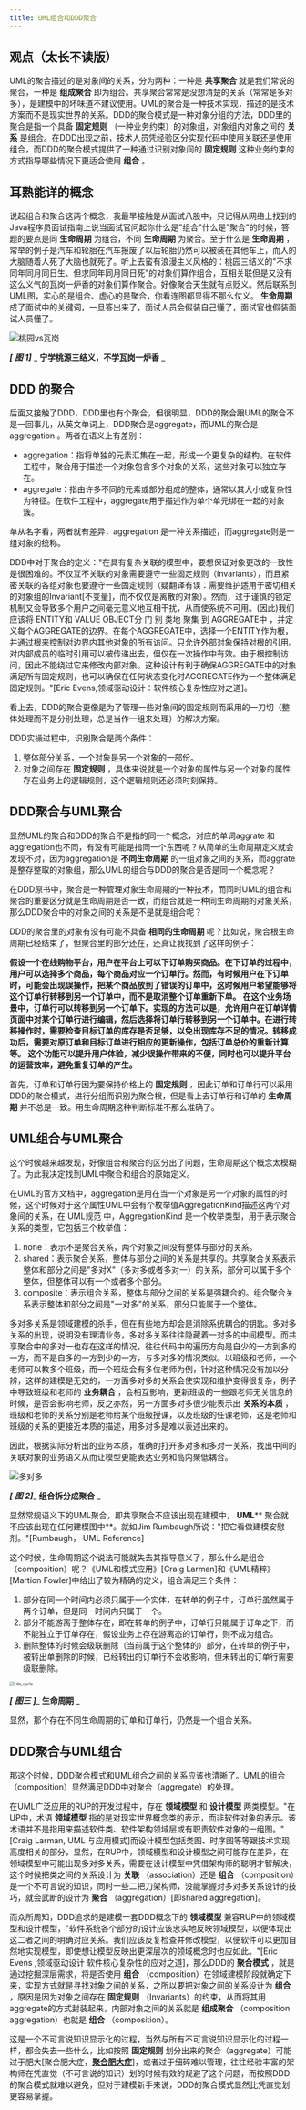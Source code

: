 ```yaml
---
title: UML组合和DDD聚合
---
```



## 观点（太长不读版）

UML的聚合描述的是对象间的关系，分为两种：一种是 **共享聚合** 就是我们常说的聚合，一种是 **组成聚合** 即为组合。共享聚合常常是没想清楚的关系（常常是多对多），是建模中的坏味道不建议使用。UML的聚合是一种技术实现，描述的是技术方案而不是现实世界的关系。DDD的聚合模式是一种对象分组的方法，DDD里的聚合是指一个具备 **固定规则** （一种业务约束）的对象组，对象组内对象之间的 **关系** 是组合。在DDD出现之前，技术人员凭经验区分实现代码中使用关联还是使用组合，而DDD的聚合模式提供了一种通过识别对象间的 **固定规则** 这种业务约束的方式指导哪些情况下更适合使用 **组合** 。

## 耳熟能详的概念

说起组合和聚合这两个概念，我最早接触是从面试八股中，只记得从网络上找到的Java程序员面试指南上说当面试官问起你什么是"组合"什么是"聚合"的时候，答题的要点是同 **生命周期** 为组合，不同 **生命周期** 为聚合。至于什么是 **生命周期** ，常举的例子是汽车和轮胎在汽车报废了以后轮胎仍然可以被装在其他车上，而人的大脑随着人死了大脑也就死了。听上去蛮有浪漫主义风格的：桃园三结义的"不求同年同月同日生、但求同年同月同日死"的对象们算作组合，互相关联但是又没有这么义气的瓦岗一炉香的对象们算作聚合。好像聚合天生就有点贬义。然后联系到UML图，实心的是组合、虚心的是聚合，你看连图都显得不那么仗义。 **生命周期** 成了面试中的关键词，一旦答出来了，面试人员会假装自己懂了，面试官也假装面试人员懂了。

![桃园vs瓦岗](./组合与聚合.assets/桃园vs瓦岗.png)

_**[** __**图**__ **1]**_ _ **宁学桃源三结义，不学瓦岗一炉香** _

## DDD 的聚合

后面又接触了DDD，DDD里也有个聚合，但很明显，DDD的聚合跟UML的聚合不是一回事儿，从英文单词上，DDD聚合是aggregate，而UML的聚合是aggregation 。两者在语义上有差别：

- aggregation：指将单独的元素汇集在一起，形成一个更复杂的结构。在软件工程中，聚合用于描述一个对象包含多个对象的关系，这些对象可以独立存在。
- aggregate：指由许多不同的元素或部分组成的整体，通常以其大小或复杂性为特征。在软件工程中，aggregate用于描述作为单个单元绑在一起的对象簇。

单从名字看，两者就有差异，aggregation 是一种关系描述，而aggregate则是一组对象的统称。

DDD中对于聚合的定义："在具有复杂关联的模型中，要想保证对象更改的一致性是很困难的。不仅互不关联的对象需要遵守一些固定规则（Invariants），而且紧密关联的各组对象也要遵守一些固定规则（疑翻译有误：需要维护适用于密切相关的对象组的Invariant[不变量]，而不仅仅是离散的对象）。然而，过于谨慎的锁定机制又会导致多个用户之间毫无意义地互相干扰，从而使系统不可用。(因此)我们应该将 ENTITY和 VALUE OBJECT分 门 别 类地 聚集 到 AGGREGATE中 ，并定义每个AGGREGATE的边界。在每个AGGREGATE中，选择一个ENTITY作为根，并通过根来控制对边界内其他对象的所有访问。只允许外部对象保持对根的引用。对内部成员的临时引用可以被传递出去，但仅在一次操作中有效。由于根控制访问，因此不能绕过它来修改内部对象。这种设计有利于确保AGGREGATE中的对象满足所有固定规则，也可以确保在任何状态变化时AGGREGATE作为一个整体满足固定规则。"[Eric Evens,领域驱动设计：软件核心复杂性应对之道]。

看上去，DDD的聚合更像是为了管理一些对象间的固定规则而采用的一刀切（整体处理而不是分别处理，总是当作一组来处理）的解决方案。

DDD实操过程中，识别聚合是两个条件：

1. 整体部分关系，一个对象是另一个对象的一部份。
2. 对象之间存在 **固定规则** ，具体来说就是一个对象的属性与另一个对象的属性存在业务上的逻辑规则，这个逻辑规则还必须时刻保持。

## DDD聚合与UML聚合

显然UML的聚合和DDD的聚合不是指的同一个概念，对应的单词aggrate 和aggregation也不同，有没有可能是指同一个东西呢？从简单的生命周期定义就会发现不对，因为aggregation是 **不同生命周期** 的一组对象之间的关系，而aggrate是整存整取的对象组，那么UML的组合与DDD的聚合是否是同一个概念呢？

在DDD原书中，聚合是一种管理对象生命周期的一种技术，而同时UML的组合和聚合的重要区分就是生命周期是否一致，而组合就是一种同生命周期的对象关系，那么DDD聚合中的对象之间的关系是不是就是组合呢？

DDD的聚合里的对象有没有可能不具备 **相同的生命周期** 呢？比如说，聚合根生命周期已经结束了，但聚合里的部分还在，还真让我找到了这样的例子：

**假设一个在线购物平台，用户在平台上可以下订单购买商品。在下订单的过程中，用户可以选择多个商品，每个商品对应一个订单行。然而，有时候用户在下订单时，可能会出现误操作，把某个商品放到了错误的订单中，这时候用户希望能够将这个订单行转移到另一个订单中，而不是取消整个订单重新下单。**
**在这个业务场景中，订单行可以转移到另一个订单下。实现的方法可以是，允许用户在订单详情页面中对某个订单行进行编辑，然后选择将订单行转移到另一个订单中。在进行转移操作时，需要检查目标订单的库存是否足够，以免出现库存不足的情况。转移成功后，需要对原订单和目标订单进行相应的更新操作，包括订单总价的重新计算等。**
**这个功能可以提升用户体验，减少误操作带来的不便，同时也可以提升平台的运营效率，避免重复订单的产生。**

首先，订单和订单行因为要保持价格上的 **固定规则** ，因此订单和订单行可以采用DDD的聚合模式，进行分组而识别为聚合根，但是看上去订单行和订单的 **生命周期** 并不总是一致。用生命周期这种判断标准不那么准确了。

## UML组合与UML聚合

这个时候越来越发现，好像组合和聚合的区分出了问题，生命周期这个概念太模糊了。为此我决定找到UML中聚合和组合的原始定义。

在UML的官方文档中，aggregation是用在当一个对象是另一个对象的属性的时候，这个时候对于这个属性UML中会有个枚举值AggregationKind描述这两个对象间的关系，在 UML规范 中，AggregationKind 是一个枚举类型，用于表示聚合关系的类型，它包括三个枚举值：

1. none：表示不是聚合关系，两个对象之间没有整体与部分的关系。
2. shared：表示聚合关系，整体与部分之间的关系是共享的。共享聚合关系表示整体和部分之间是"多对X"（多对多或者多对一）的关系，部分可以属于多个整体，但整体可以有一个或者多个部分。
3. composite：表示组合关系，整体与部分之间的关系是强耦合的。组合聚合关系表示整体和部分之间是"一对多"的关系，部分只能属于一个整体。

多对多关系是领域建模的杀手，但在有些地方却会是消除系统耦合的钥匙。多对多关系的出现，说明没有理清业务，多对多关系往往隐藏着一对多的中间模型。而共享聚合中的多对一也存在这样的情况，往往代码中的遍历方向是自少的一方到多的一方，而不是自多的一方到少的一方，与多对多的情况类似。以班级和老师，一个老师可以教多个班级，而一个班级会有多位老师为例，针对这种情况没有加以分辨，这样的建模是无效的，一方面多对多的关系会使实现和维护变得很复杂，例子中导致班级和老师的 **业务耦合** ，会相互影响，更新班级的一些跟老师无关信息的时候，是否会影响老师，反之亦然，另一方面多对多很少能表示出 **关系的本质** ，班级和老师的关系分别是老师给某个班级授课，以及班级的任课老师，这是老师和班级的关系的更接近本质的描述，用多对多是难以表述出来的。

因此，根据实际分析出的业务本质，准确的打开多对多和多对一关系，找出中间的关联对象的业务语义从而让模型更能表达业务和高内聚低耦合。

![多对多](./组合与聚合.assets/多对多.png)

_**[** __**图**__ **2]**__ **组合拆分成聚合** _

显然常规语义下的UML聚合，即共享聚合不应该出现在建模中， **UML**** 聚合就不应该出现在任何建模图中**。就如Jim Rumbaugh所说："把它看做建模安慰剂。"[Rumbaugh， UML Reference]

这个时候，生命周期这个说法可能就失去其指导意义了，那么什么是组合（composition）呢？《UML和模式应用》[Craig Larman]和《UML精粹》[Martion Fowler]中给出了较为精确的定义，组合满足三个条件：

1. 部分在同一个时间内必须只属于一个实体，在转单的例子中，订单行虽然属于两个订单，但是同一时间内只属于一个。
2. 部分不能游离于整体存在，即在转单的例子中，订单行只能属于订单之下，而不能独立于订单存在，假设业务上存在游离态的订单行，则不成为组合。
3. 删除整体的时候会级联删除（当前属于这个整体的）部分，在转单的例子中，被转出单删除的时候，已经转出的订单行不会收影响，但未转出的订单行需要级联删除。

<img src="./组合与聚合.assets/Life_cycle.png" alt="Life_cycle" style="zoom:50%;" />

_**[** __**图三**__ **]**__ **生命周期** _

显然，那个存在不同生命周期的订单和订单行，仍然是一个组合关系。

## DDD聚合与UML组合

那这个时候，DDD聚合模式和UML组合之间的关系应该也清晰了。UML的组合（composition）显然满足DDD中对聚合（aggregate）的处理。

在UML广泛应用的RUP的开发过程中，存在 **领域模型** 和 **设计模型** 两类模型。"在UP中，术语 **领域模型** 指的是对现实世界概念类的表示，而非软件对象的表示。该术语并不是指用来描述软件类、软件架构领域层或有职责软件对象的一组图。"[Craig Larman, UML 与应用模式]而设计模型包括类图、时序图等等跟技术实现高度相关的部分，显然，在RUP中，领域模型和设计模型之间可能存在差异，在领域模型中可能出现多对多关系，需要在设计模型中凭借架构师的聪明才智解决，这个时候把类之间的关系设计为 **关联** （association）还是 **组合** （composition）是一个不可言说的知识，同时一些二把刀架构师，没能掌握对多对多关系设计的技巧，就会武断的设计为 **聚合** （aggregation）[即shared aggregation]。

而众所周知，DDD追求的是建模一套DDD概念下的 **领域模型** 兼容RUP中的领域模型和设计模型，"软件系统各个部分的设计应该忠实地反映领域模型，以便体现出这二者之间的明确对应关系。我们应该反复检查并修改模型，以便软件可以更加自然地实现模型，即使想让模型反映出更深层次的领域概念时也应如此。"[Eric Evens ,领域驱动设计 软件核心复杂性的应对之道]，那么DDD的 **聚合模式** ，就是通过挖掘深层需求，将是否使用 **组合** （composition）在领域建模阶段就确定下来，实现方式就是寻找对象之间的关系，之所以要把对象之间的关系设计为 **组合** ，原因是因为对象之间存在 **固定规则** （Invariants）的约束，从而将其用aggregate的方式封装起来，内部对象之间的关系就是 **组成聚合** （composition aggregation）也就是 **组合** （composition）。

这是一个不可言说知识显示化的过程，当然与所有不可言说知识显示化的过程一样，都会失去一些什么，比如按照 **固定规则** 划分出来的聚合（aggregate）可能过于肥大[聚合肥大症，[**聚合肥大症**](https://mp.weixin.qq.com/s/kguIYUpMDkm-u8Arud0stw)]，或者过于细碎难以管理，往往经验丰富的架构师在凭直觉（不可言说的知识）划的时候有效的规避了这个问题，而按照DDD的聚合模式就难以避免，但对于建模新手来说，DDD的聚合模式显然比凭直觉划更容易掌握。